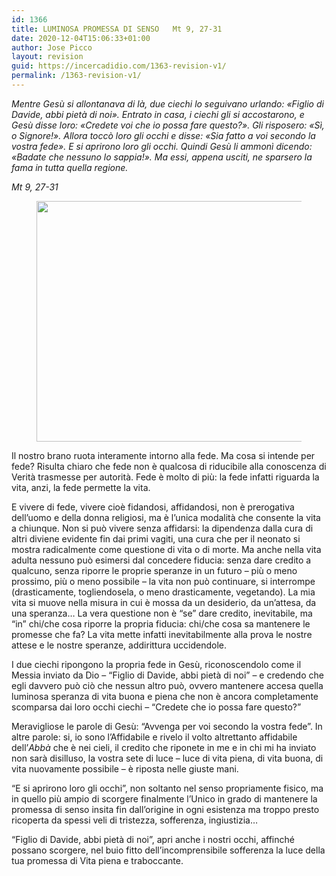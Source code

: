 ```yaml
---
id: 1366
title: LUMINOSA PROMESSA DI SENSO	Mt 9, 27-31
date: 2020-12-04T15:06:33+01:00
author: Jose Picco
layout: revision
guid: https://incercadidio.com/1363-revision-v1/
permalink: /1363-revision-v1/
---
```

_Mentre Gesù si allontanava di là, due ciechi lo seguivano urlando: «Figlio di Davide, abbi pietà di noi». Entrato in casa, i ciechi gli si accostarono, e Gesù disse loro: «Credete voi che io possa fare questo?». Gli risposero: «Sì, o Signore!». Allora toccò loro gli occhi e disse: «Sia fatto a voi secondo la vostra fede». E si aprirono loro gli occhi. Quindi Gesù li ammonì dicendo: «Badate che nessuno lo sappia!». Ma essi, appena usciti, ne sparsero la fama in tutta quella regione._

<p class="has-text-align-right">
  <em>Mt 9, 27-31</em>
</p>

<div class="wp-block-media-text alignwide">
  <figure class="wp-block-media-text__media"></figure>
  
  <div class="wp-block-media-text__content">
    <p class="has-large-font-size">
    </p>
  </div>
</div><figure class="wp-block-image size-large is-resized">

<img src="https://incercadidio.com/wp-content/uploads/2020/12/2.jpg" alt="" class="wp-image-1364" width="808" height="385" srcset="https://incercadidio.com/wp-content/uploads/2020/12/2.jpg 422w, https://incercadidio.com/wp-content/uploads/2020/12/2-300x143.jpg 300w" sizes="(max-width: 808px) 100vw, 808px" /> </figure> 

Il nostro brano ruota interamente intorno alla fede. Ma cosa si intende per fede? Risulta chiaro che fede non è qualcosa di riducibile alla conoscenza di Verità trasmesse per autorità. Fede è molto di più: la fede infatti riguarda la vita, anzi, la fede permette la vita.

E vivere di fede, vivere cioè fidandosi, affidandosi, non è prerogativa dell’uomo e della donna religiosi, ma è l’unica modalità che consente la vita a chiunque. Non si può vivere senza affidarsi: la dipendenza dalla cura di altri diviene evidente fin dai primi vagiti, una cura che per il neonato si mostra radicalmente come questione di vita o di morte. Ma anche nella vita adulta nessuno può esimersi dal concedere fiducia: senza dare credito a qualcuno, senza riporre le proprie speranze in un futuro – più o meno prossimo, più o meno possibile – la vita non può continuare, si interrompe (drasticamente, togliendosela, o meno drasticamente, vegetando). La mia vita si muove nella misura in cui è mossa da un desiderio, da un’attesa, da una speranza… La vera questione non è “se” dare credito, inevitabile, ma “in” chi/che cosa riporre la propria fiducia: chi/che cosa sa mantenere le promesse che fa? La vita mette infatti inevitabilmente alla prova le nostre attese e le nostre speranze, addirittura uccidendole.

I due ciechi ripongono la propria fede in Gesù, riconoscendolo come il Messia inviato da Dio – “Figlio di Davide, abbi pietà di noi” – e credendo che egli davvero può ciò che nessun altro può, ovvero mantenere accesa quella luminosa speranza di vita buona e piena che non è ancora completamente scomparsa dai loro occhi ciechi – “Credete che io possa fare questo?”

Meravigliose le parole di Gesù: “Avvenga per voi secondo la vostra fede”. In altre parole: si, io sono l’Affidabile e rivelo il volto altrettanto affidabile dell’_Abbà_ che è nei cieli, il credito che riponete in me e in chi mi ha inviato non sarà disilluso, la vostra sete di luce – luce di vita piena, di vita buona, di vita nuovamente possibile – è riposta nelle giuste mani.

“E si aprirono loro gli occhi”, non soltanto nel senso propriamente fisico, ma in quello più ampio di scorgere finalmente l’Unico in grado di mantenere la promessa di senso insita fin dall’origine in ogni esistenza ma troppo presto ricoperta da spessi veli di tristezza, sofferenza, ingiustizia…

“Figlio di Davide, abbi pietà di noi”, apri anche i nostri occhi, affinché possano scorgere, nel buio fitto dell’incomprensibile sofferenza la luce della tua promessa di Vita piena e traboccante.